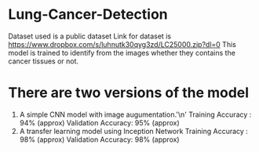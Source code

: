 # Lung-Cancer-Detection
Dataset used is a public dataset
Link for dataset is https://www.dropbox.com/s/luhnutk30qyg3zd/LC25000.zip?dl=0
This model is trained to identify from the images whether they contains the cancer tissues or not.

# There are two versions of the model
  1. A simple CNN model with image augumentation.'\n'
      Training Accuracy : 94% (approx)
      Validation Accuracy: 95% (approx)
  2. A transfer learning model using Inception Network
      Training Accuracy : 98% (approx)
      Validation Accuracy: 98% (approx)
